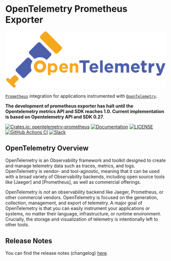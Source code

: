 # OpenTelemetry Prometheus Exporter

![OpenTelemetry — An observability framework for cloud-native software.][splash]

[splash]: https://raw.githubusercontent.com/open-telemetry/opentelemetry-rust/main/assets/logo-text.png

[`Prometheus`] integration for applications instrumented with [`OpenTelemetry`]. 

**The development of prometheus exporter has halt until the Opentelemetry metrics API and SDK reaches 1.0. Current 
implementation is based on Opentelemetry API and SDK 0.27**.

[![Crates.io: opentelemetry-prometheus](https://img.shields.io/crates/v/opentelemetry-prometheus.svg)](https://crates.io/crates/opentelemetry-prometheus)
[![Documentation](https://docs.rs/opentelemetry-prometheus/badge.svg)](https://docs.rs/opentelemetry-prometheus)
[![LICENSE](https://img.shields.io/crates/l/opentelemetry-prometheus)](./LICENSE)
[![GitHub Actions CI](https://github.com/open-telemetry/opentelemetry-rust/workflows/CI/badge.svg)](https://github.com/open-telemetry/opentelemetry-rust/actions?query=workflow%3ACI+branch%3Amain)
[![Slack](https://img.shields.io/badge/slack-@cncf/otel/rust-brightgreen.svg?logo=slack)](https://cloud-native.slack.com/archives/C03GDP0H023)

## OpenTelemetry Overview

OpenTelemetry is an Observability framework and toolkit designed to create and
manage telemetry data such as traces, metrics, and logs. OpenTelemetry is
vendor- and tool-agnostic, meaning that it can be used with a broad variety of
Observability backends, including open source tools like [Jaeger] and
[Prometheus], as well as commercial offerings.

OpenTelemetry is *not* an observability backend like Jaeger, Prometheus, or other
commercial vendors. OpenTelemetry is focused on the generation, collection,
management, and export of telemetry. A major goal of OpenTelemetry is that you
can easily instrument your applications or systems, no matter their language,
infrastructure, or runtime environment. Crucially, the storage and visualization
of telemetry is intentionally left to other tools.

[`Prometheus`]: https://prometheus.io
[`OpenTelemetry`]: https://crates.io/crates/opentelemetry

## Release Notes

You can find the release notes (changelog) [here](./CHANGELOG.md).
